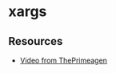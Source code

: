 xargs
===

Resources
---

- [Video from
    ThePrimeagen](https://www.youtube.com/watch?v=5EFY5ztZb00)
